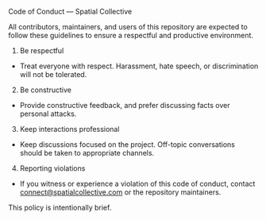 Code of Conduct — Spatial Collective

All contributors, maintainers, and users of this repository are expected to follow these guidelines to ensure a respectful and productive environment.

1. Be respectful

- Treat everyone with respect. Harassment, hate speech, or discrimination will not be tolerated.

2. Be constructive

- Provide constructive feedback, and prefer discussing facts over personal attacks.

3. Keep interactions professional

- Keep discussions focused on the project. Off-topic conversations should be taken to appropriate channels.

4. Reporting violations

- If you witness or experience a violation of this code of conduct, contact connect@spatialcollective.com or the repository maintainers.

This policy is intentionally brief.
